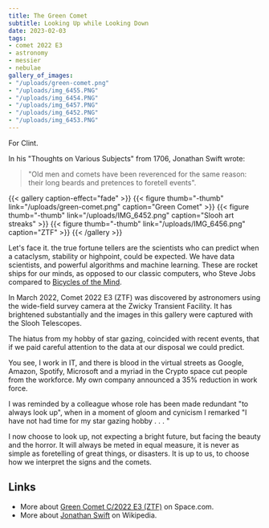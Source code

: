 ```yaml
---
title: The Green Comet
subtitle: Looking Up while Looking Down
date: 2023-02-03
tags:
- comet 2022 E3
- astronomy
- messier
- nebulae
gallery_of_images:
- "/uploads/green-comet.png"
- "/uploads/img_6455.PNG"
- "/uploads/img_6454.PNG"
- "/uploads/img_6457.PNG"
- "/uploads/img_6452.PNG"
- "/uploads/img_6453.PNG"
---
```

For Clint.
  
In his "Thoughts on Various Subjects" from 1706, Jonathan Swift wrote:

> "Old men and comets have been reverenced for the same reason: their long beards and pretences to foretell events".  

{{< gallery caption-effect="fade" >}}
{{< figure thumb="-thumb" link="/uploads/green-comet.png" caption="Green Comet" >}}
{{< figure thumb="-thumb" link="/uploads/IMG_6452.png" caption="Slooh art streaks" >}}
{{< figure thumb="-thumb" link="/uploads/IMG_6456.png" caption="ZTF" >}}
{{< /gallery >}}
  
Let's face it. the true fortune tellers are the scientists who can predict when a cataclysm, stability or highpoint, could be expected. We have data scientists, and powerful algorithms and machine learning. These are rocket ships for our minds, as opposed to our classic computers, who Steve Jobs compared to [Bicycles of the Mind](https://www.themarginalian.org/2011/12/21/steve-jobs-bicycle-for-the-mind-1990/).  
  
In March 2022, Comet 2022 E3 (ZTF) was discovered by astronomers using the wide-field survey camera at the Zwicky Transient Facility. It has brightened substantially and the images in this gallery were captured with the Slooh Telescopes.
  
The hiatus from my hobby of star gazing, coincided with recent events, that if we paid careful attention to the data at our disposal we could predict.
  
You see, I work in IT, and there is blood in the virtual streets as Google, Amazon, Spotify, Microsoft and a myriad in the Crypto space cut people from the workforce. My own company announced a 35% reduction in work force.
  
I was reminded by a colleague whose role has been made redundant "to always look up", when in a moment of gloom and cynicism I remarked "I have not had time for my star gazing hobby . . . "
  
I now choose to look up, not expecting a bright future, but facing the beauty and the horror. It will always be meted in equal measure, it is never as simple as foretelling of great things, or disasters. It is up to us, to choose how we interpret the signs and the comets.

## Links
- More about [Green Comet C/2022 E3 (ZTF)](https://www.space.com/comet-c2022-e3-ztf-closest-approach-feb-1) on Space.com.
- More about [Jonathan Swift](https://en.wikipedia.org/wiki/Jonathan_Swift) on Wikipedia.
